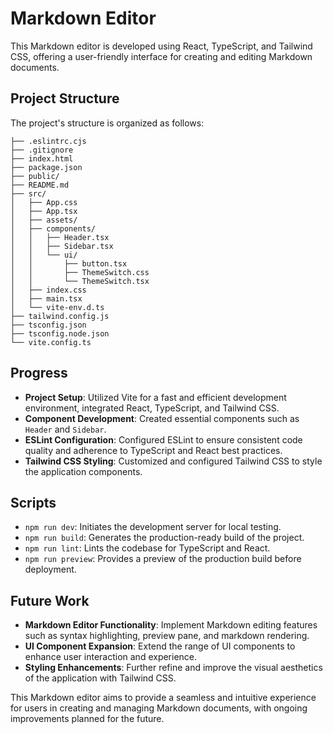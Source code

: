
# Markdown Editor

This Markdown editor is developed using React, TypeScript, and Tailwind CSS, offering a user-friendly interface for creating and editing Markdown documents.

## Project Structure

The project's structure is organized as follows:

```
├── .eslintrc.cjs
├── .gitignore
├── index.html
├── package.json
├── public/
├── README.md
├── src/
│   ├── App.css
│   ├── App.tsx
│   ├── assets/
│   ├── components/
│   │   ├── Header.tsx
│   │   ├── Sidebar.tsx
│   │   └── ui/
│   │       ├── button.tsx
│   │       ├── ThemeSwitch.css
│   │       └── ThemeSwitch.tsx
│   ├── index.css
│   ├── main.tsx
│   └── vite-env.d.ts
├── tailwind.config.js
├── tsconfig.json
├── tsconfig.node.json
└── vite.config.ts
```

## Progress

- **Project Setup**: Utilized Vite for a fast and efficient development environment, integrated React, TypeScript, and Tailwind CSS.
- **Component Development**: Created essential components such as `Header` and `Sidebar`.
- **ESLint Configuration**: Configured ESLint to ensure consistent code quality and adherence to TypeScript and React best practices.
- **Tailwind CSS Styling**: Customized and configured Tailwind CSS to style the application components.

## Scripts

- `npm run dev`: Initiates the development server for local testing.
- `npm run build`: Generates the production-ready build of the project.
- `npm run lint`: Lints the codebase for TypeScript and React.
- `npm run preview`: Provides a preview of the production build before deployment.

## Future Work

- **Markdown Editor Functionality**: Implement Markdown editing features such as syntax highlighting, preview pane, and markdown rendering.
- **UI Component Expansion**: Extend the range of UI components to enhance user interaction and experience.
- **Styling Enhancements**: Further refine and improve the visual aesthetics of the application with Tailwind CSS.

This Markdown editor aims to provide a seamless and intuitive experience for users in creating and managing Markdown documents, with ongoing improvements planned for the future.

